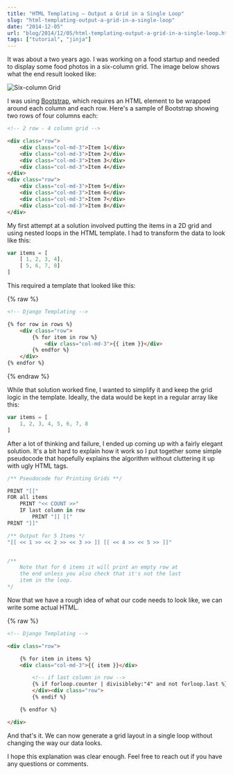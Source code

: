 ```yaml
---
title: "HTML Templating – Output a Grid in a Single Loop"
slug: "html-templating-output-a-grid-in-a-single-loop"
date: "2014-12-05"
url: "blog/2014/12/05/html-templating-output-a-grid-in-a-single-loop.html"
tags: ["tutorial", "jinja"]
---
```


It was about a two years ago. I was working on a food startup and needed to display some food
photos in a six-column grid. The image below shows what the end result looked like:

![Six-column Grid](/images/food.jpg)

I was using [Bootstrap](https://getbootstrap.com), which requires an HTML element to be wrapped
around each column and each row. Here's a sample of Bootstrap showing two rows of four columns each:

```html
<!-- 2 row - 4 column grid -->

<div class="row">
    <div class="col-md-3">Item 1</div>
    <div class="col-md-3">Item 2</div>
    <div class="col-md-3">Item 3</div>
    <div class="col-md-3">Item 4</div>
</div>
<div class="row">
    <div class="col-md-3">Item 5</div>
    <div class="col-md-3">Item 6</div>
    <div class="col-md-3">Item 7</div>
    <div class="col-md-3">Item 8</div>
</div>
```

My first attempt at a solution involved putting the items in a 2D grid and using nested loops
in the HTML template. I had to transform the data to look like this:

```js
var items = [
    [ 1, 2, 3, 4],
    [ 5, 6, 7, 8]
]
```

This required a template that looked like this:

{% raw %}
```html
<!-- Django Templating -->

{% for row in rows %}
    <div class="row">
        {% for item in row %}
            <div class="col-md-3">{{ item }}</div>
        {% endfor %}
    </div>
{% endfor %}
```
{% endraw %}

While that solution worked fine, I wanted to simplify it and keep the grid logic in the
template. Ideally, the data would be kept in a regular array like this:

```js
var items = [
    1, 2, 3, 4, 5, 6, 7, 8
]
```

After a lot of thinking and failure, I ended up coming up with a fairly elegant solution. It's a
bit hard to explain how it work so I put together some simple pseudocode that hopefully explains the
algorithm without cluttering it up with ugly HTML tags.


```js
/** Pseudocode for Printing Grids **/

PRINT "[["
FOR all items
    PRINT "<< COUNT >>"
    IF last column in row
        PRINT "]] [["
PRINT "]]"

/** Output for 5 Items */
"[[ << 1 >> << 2 >> << 3 >> ]] [[ << 4 >> << 5 >> ]]"


/**
    Note that for 6 items it will print an empty row at
    the end unless you also check that it's not the last
    item in the loop.
*/
```

Now that we have a rough idea of what our code needs to look like, we can write some actual HTML.

{% raw %}
```html
<!-- Django Templating -->

<div class="row">

    {% for item in items %}
    <div class="col-md-3">{{ item }}</div>

        <!-- if last column in row -->
        {% if forloop.counter | divisibleby:"4" and not forloop.last %}
        </div><div class="row">
        {% endif %}

    {% endfor %}

</div>
```

And that's it. We can now generate a grid layout in a single loop without changing the way our
data looks.

I hope this explanation was clear enough. Feel free to reach out if you have any questions or
comments.
